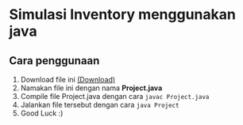 # Simulasi Inventory menggunakan java

## Cara penggunaan
1. Download file ini [(Download)](https://github.com/agusprasetyo30/inventory-simulation-java/archive/master.zip)
2. Namakan file ini dengan nama **Project.java**
3. Compile file Project.java dengan cara ``javac Project.java``
4. Jalankan file tersebut dengan cara ``java Project``
5. Good Luck :)